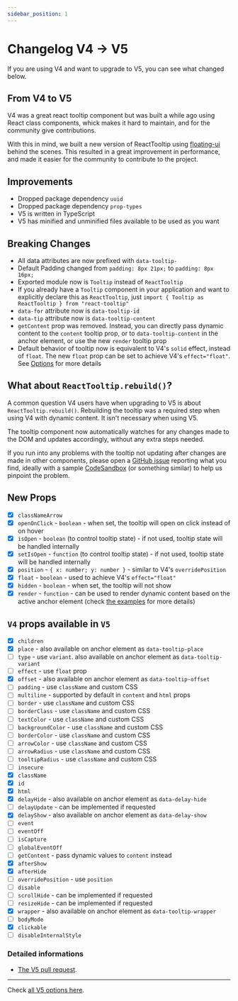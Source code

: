 ```yaml
---
sidebar_position: 1
---
```


# Changelog V4 -> V5

If you are using V4 and want to upgrade to V5, you can see what changed below.

## From V4 to V5

V4 was a great react tooltip component but was built a while ago using React class components, whick makes it hard to maintain, and for the community give contributions.

With this in mind, we built a new version of ReactTooltip using [floating-ui](https://floating-ui.com/) behind the scenes. 
This resulted in a great improvement in performance, and made it easier for the community to contribute to the project.

## Improvements

- Dropped package dependency `uuid`
- Dropped package dependency `prop-types`
- V5 is written in TypeScript
- V5 has minified and unminified files available to be used as you want

## Breaking Changes

- All data attributes are now prefixed with `data-tooltip-`
- Default Padding changed from `padding: 8px 21px;` to `padding: 8px 16px;`
- Exported module now is `Tooltip` instead of `ReactTooltip`
- If you already have a `Tooltip` component in your application and want to explicitly declare this as `ReactTooltip`, just `import { Tooltip as ReactTooltip } from "react-tooltip"`
- `data-for` attribute now is `data-tooltip-id`
- `data-tip` attribute now is `data-tooltip-content`
- `getContent` prop was removed. Instead, you can directly pass dynamic content to the `content` tooltip prop, or to `data-tooltip-content` in the anchor element, or use the new `render` tooltip prop
- Default behavior of tooltip now is equivalent to V4's `solid` effect, instead of `float`. The new `float` prop can be set to achieve V4's `effect="float"`. See [Options](../options.mdx) for more details

## What about `ReactTooltip.rebuild()`?

A common question V4 users have when upgrading to V5 is about `ReactTooltip.rebuild()`.
Rebuilding the tooltip was a required step when using V4 with dynamic content. It isn't necessary when using V5.

The tooltip component now automatically watches for any changes made to the DOM and updates accordingly, without any extra steps needed.

If you run into any problems with the tooltip not updating after changes are made in other components, please open a [GitHub issue](https://github.com/ReactTooltip/react-tooltip/issues/new/choose) reporting what you find, ideally with a sample [CodeSandbox](https://codesandbox.io/) (or something similar) to help us pinpoint the problem.

## New Props

- [x] `classNameArrow`
- [x] `openOnClick` - `boolean` - when set, the tooltip will open on click instead of on hover
- [x] `isOpen` - `boolean` (to control tooltip state) - if not used, tooltip state will be handled internally
- [x] `setIsOpen` - `function` (to control tooltip state) - if not used, tooltip state will be handled internally
- [x] `position` - `{ x: number; y: number }` - similar to V4's `overridePosition`
- [x] `float` - `boolean` - used to achieve V4's `effect="float"`
- [x] `hidden` - `boolean` - when set, the tooltip will not show
- [x] `render` - `function` - can be used to render dynamic content based on the active anchor element (check [the examples](../examples/render.mdx) for more details)

## `V4` props available in `V5`

- [x] `children`
- [x] `place` - also available on anchor element as `data-tooltip-place`
- [ ] `type` - use `variant`. also available on anchor element as `data-tooltip-variant`
- [ ] `effect` - use `float` prop
- [x] `offset` - also available on anchor element as `data-tooltip-offset`
- [ ] `padding` - use `className` and custom CSS
- [ ] `multiline` - supported by default in `content` and `html` props
- [ ] `border` - use `className` and custom CSS
- [ ] `borderClass` - use `className` and custom CSS
- [ ] `textColor` - use `className` and custom CSS
- [ ] `backgroundColor` - use `className` and custom CSS
- [ ] `borderColor` - use `className` and custom CSS
- [ ] `arrowColor` - use `className` and custom CSS
- [ ] `arrowRadius` - use `className` and custom CSS
- [ ] `tooltipRadius` - use `className` and custom CSS
- [ ] `insecure`
- [x] `className`
- [x] `id`
- [x] `html`
- [x] `delayHide` - also available on anchor element as `data-delay-hide`
- [ ] `delayUpdate` - can be implemented if requested
- [x] `delayShow` - also available on anchor element as `data-delay-show`
- [ ] `event`
- [ ] `eventOff`
- [ ] `isCapture`
- [ ] `globalEventOff`
- [ ] `getContent` - pass dynamic values to `content` instead
- [x] `afterShow`
- [x] `afterHide`
- [ ] `overridePosition` - use `position`
- [ ] `disable`
- [ ] `scrollHide` - can be implemented if requested
- [ ] `resizeHide` - can be implemented if requested
- [x] `wrapper` - also available on anchor element as `data-tooltip-wrapper`
- [ ] `bodyMode`
- [x] `clickable`
- [ ] `disableInternalStyle`

### Detailed informations

- [The V5 pull request](https://github.com/ReactTooltip/react-tooltip/pull/820).

---

Check [all V5 options here](../options.mdx).
